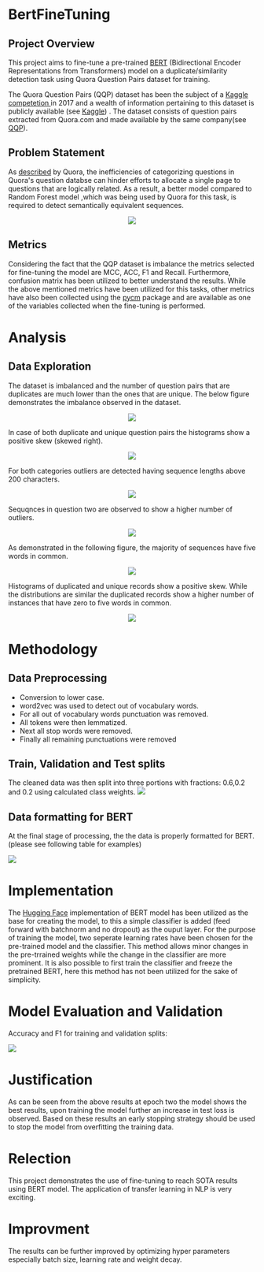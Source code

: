 # BertFineTuning

## Project Overview
This project aims to fine-tune a pre-trained <a href="https://arxiv.org/pdf/1810.04805.pdf">BERT</a> (Bidirectional Encoder Representations from Transformers) model on a duplicate/similarity detection task using Quora Question Pairs dataset for training. 

The Quora Question Pairs (QQP) dataset has been the subject of a <a href="https://www.kaggle.com/c/quora-question-pairs">Kaggle competetion </a> in 2017 and a wealth of information pertaining to this dataset is publicly available (see <a href="https://www.kaggle.com/c/quora-question-pairs/notebooks">Kaggle</a>) . The dataset consists of question pairs extracted from Quora.com and made available by the same company(see <a href="https://www.quora.com/q/quoradata/First-Quora-Dataset-Release-Question-Pairs">QQP</a>).


## Problem Statement

As <a href="https://www.quora.com/q/quoradata/First-Quora-Dataset-Release-Question-Pairs">described</a> by Quora, the inefficiencies of categorizing questions in Quora's question databse can hinder efforts to allocate a single page to questions that are logically related. As a result, a better model compared to Random Forest model ,which was being used by Quora for this task, is required to detect semantically equivalent sequences.

<p align="center">
<img src="../images/dataset.png"></img>
</p>

## Metrics
Considering the fact that the QQP dataset is imbalance the metrics selected for fine-tuning the model are MCC, ACC, F1 and Recall. Furthermore, confusion matrix has been utilized to better understand the results. While the above mentioned metrics have been utilized for this tasks, other metrics have also been collected using the <a href="https://github.com/sepandhaghighi/pycm">pycm</a> package and are available as one of the variables collected when the fine-tuning is performed.


# Analysis

## Data Exploration

The dataset is imbalanced and the number of question pairs that are duplicates are much lower than the ones that are unique. The below figure demonstrates the imbalance observed in the dataset.

<p align="center">
<img src="../images/bar_duplication.png"></img>
</p>
In case of both duplicate and unique question pairs the histograms show a positive skew (skewed right).
<p align="center">
<img src="../images/hist_duplication.png"></img>
</p>
 For both categories outliers are detected having sequence lengths above 200 characters.
<p align="center">
<img src="../images/box_duplication.png"></img>
</p>
Sequqnces in question two are observed to show a higher number of outliers. 
<p align="center">
<img src="../images/hist_duplication_300.png"></img>
</p>
As demonstrated in the following figure, the majority of sequences have five words in common.
<p align="center">
<img src="../images/hist_common_count.png"></img>
</p>
Histograms of duplicated and unique records show a positive skew. While the distributions are similar the duplicated records show a higher number of instances that have zero to five words in common.
<p align="center">
<img src="../images/hist_common_count_lbl.png"></img>
</p>

# Methodology

## Data Preprocessing

- Conversion to lower case.
- word2vec was used to detect out of vocabulary words. 
- For all out of vocabulary words punctuation was removed.
- All tokens were then lemmatized.
- Next all stop words were removed.
- Finally all remaining punctuations were removed

## Train, Validation and Test splits
The cleaned data was then split into three portions with fractions: 0.6,0.2 and 0.2 using calculated class weights.
<img src="../images/split_counts.png"></img>

## Data formatting for BERT
At the final stage of processing, the the data is properly formatted for BERT. (please see following table for examples)
<p>
<img src="../images/BERT_format.png"></img>
</p>

# Implementation
The <a href="https://github.com/huggingface/pytorch-transformers">Hugging Face</a> implementation of BERT model has been utilized as the base for creating the model, to this a simple classifier is added (feed forward with batchnorm and no dropout) as the ouput layer. For the purpose of training the model, two seperate learning rates have been chosen for the pre-trained model and the classifier. This method allows minor changes in the pre-trrained weights while the change in the classifier are more prominent. It is also possible to first train the classifier and freeze the pretrained BERT, here this method has not been utilized for the sake of simplicity. 

# Model Evaluation and Validation

Accuracy and F1 for training and validation splits:<br>
<p align="left">
<img src="/images/results.png"></img>
</p>

# Justification
As can be seen from the above results at epoch two the model shows the best results, upon training the model further an increase in test loss is observed. Based on these results an early stopping strategy should be used to stop the model from overfitting the training data.

# Relection
This project demonstrates the use of fine-tuning to reach SOTA results using BERT model. The application of transfer learning in NLP is very exciting. 

# Improvment
The results can be further improved by optimizing hyper parameters especially batch size, learning rate and weight decay. 




